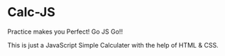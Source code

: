 # Calc-JS
Practice makes you Perfect! Go JS Go!!

This is just a JavaScript Simple Calculater with the help of HTML & CSS.
